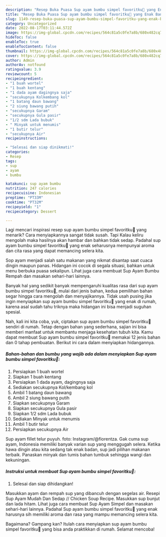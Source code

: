 ```yaml
---
description: "Resep Buka Puasa Sup ayam bumbu simpel favoritku🥰 yang Enak Banget "
title: "Resep Buka Puasa Sup ayam bumbu simpel favoritku🥰 yang Enak Banget "
slug: 1149-resep-buka-puasa-sup-ayam-bumbu-simpel-favoritku-yang-enak-banget
category: Uncategorized
date: 2022-08-17T03:11:44.572Z
image: https://img-global.cpcdn.com/recipes/564c81a5c0fe7a8b/680x482cq70/sup-ayam-bumbu-simpel-favoritku-foto-resep-utama.jpg
hideToc: false
enableToc: true
enableTocContent: false
thumbnail: https://img-global.cpcdn.com/recipes/564c81a5c0fe7a8b/680x482cq70/sup-ayam-bumbu-simpel-favoritku-foto-resep-utama.jpg
cover: https://img-global.cpcdn.com/recipes/564c81a5c0fe7a8b/680x482cq70/sup-ayam-bumbu-simpel-favoritku-foto-resep-utama.jpg
author: Admin
authorAv: notfound
ratingvalue: 3.9
reviewcount: 5
recipeingredient:
- "1 buah wortel"
- "1 buah kentang"
- "1 dada ayam dagingnya saja"
- "secukupnya Kolkembang kol"
- "1 batang daun bawang"
- "2 siung bawang putih"
- "secukupnya Garam"
- "secukupnya Gula pasir"
- "1/2 sdm Lada bubuk"
- " Minyak untuk menumis"
- "1 butir telur"
- "secukupnya Air"
recipeinstructions:

- "Selesai dan siap dinikmati!"
categories:
- Resep
tags:
- sup
- ayam
- bumbu

katakunci: sup ayam bumbu 
nutrition: 247 calories
recipecuisine: Indonesian
preptime: "PT33M"
cooktime: "PT32M"
recipeyield: "1"
recipecategory: Dessert

---
```



Lagi mencari inspirasi resep sup ayam bumbu simpel favoritku🥰 yang menarik? Cara menyiapkannya sangat tidak susah. Tapi Kalau keliru mengolah maka hasilnya akan hambar dan bahkan tidak sedap. Padahal sup ayam bumbu simpel favoritku🥰 yang enak seharusnya mempunyai aroma dan cita rasa yang dapat memancing selera kita.


Sop ayam menjadi salah satu makanan yang nikmat disantap saat cuaca dingin maupun panas. Hidangan ini cocok di segala situasi, bahkan untuk menu berbuka puasa sekalipun. Lihat juga cara membuat Sup Ayam Bumbu Rempah dan masakan sehari-hari lainnya.

Banyak hal yang sedikit banyak mempengaruhi kualitas rasa dari sup ayam bumbu simpel favoritku🥰, mulai dari jenis bahan, kedua pemilihan bahan segar hingga cara mengolah dan menyajikannya. Tidak usah pusing jika ingin menyiapkan sup ayam bumbu simpel favoritku🥰 yang enak di rumah, karena asal sudah tahu triknya maka hidangan ini bisa menjadi suguhan spesial.


Nah, kali ini kita coba, yuk, ciptakan sup ayam bumbu simpel favoritku🥰 sendiri di rumah. Tetap dengan bahan yang sederhana, sajian ini bisa memberi manfaat untuk membantu menjaga kesehatan tubuh kita. Kamu dapat membuat Sup ayam bumbu simpel favoritku🥰 memakai 12 jenis bahan dan 0 tahap pembuatan. Berikut ini cara dalam menyiapkan hidangannya.

<!--inarticleads1-->

##### Bahan-bahan dan bumbu yang wajib ada dalam menyiapkan Sup ayam bumbu simpel favoritku🥰:

1. Persiapkan 1 buah wortel
1. Siapkan 1 buah kentang
1. Persiapkan 1 dada ayam, dagingnya saja
1. Sediakan secukupnya Kol/kembang kol
1. Ambil 1 batang daun bawang
1. Ambil 2 siung bawang putih
1. Siapkan secukupnya Garam
1. Siapkan secukupnya Gula pasir
1. Siapkan 1/2 sdm Lada bubuk
1. Sediakan  Minyak untuk menumis
1. Ambil 1 butir telur
1. Persiapkan secukupnya Air


Sup ayam fillet telur puyuh. foto: Instagram/@fiorentza. Gak cuma sup ayam, Indonesia memiliki banyak varian sup yang menggugah selera. Ketika hawa dingin atau kita sedang tak enak badan, sup jadi pilihan makanan terbaik. Panaskan minyak dan tumis bahan tumbuk sehingga wangi dan kekuningan. 

<!--inarticleads2-->

##### Instruksi untuk membuat Sup ayam bumbu simpel favoritku🥰:


1. Selesai dan siap dihidangkan!

Masukkan ayam dan rempah sup yang dibancuh dengan segelas air. Resepi Sup Ayam Mudah Dan Sedap // Chicken Soup Recipe. Masukkan sup bunjut dan lada hitam. Lihat juga cara membuat Sup Ayam Simpel dan masakan sehari-hari lainnya. Padahal Sup ayam bumbu simpel favoritku🥰 yang enak harusnya sih memiliki aroma dan rasa yang mampu memancing selera kita. 

Bagaimana? Gampang kan? Itulah cara menyiapkan sup ayam bumbu simpel favoritku🥰 yang bisa anda praktikkan di rumah. Selamat mencoba!
